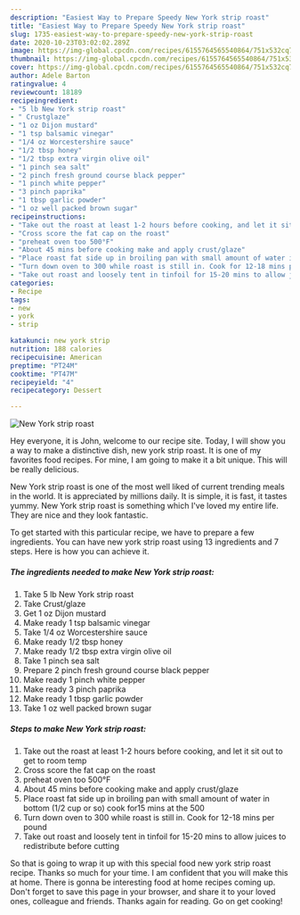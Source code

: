 ```yaml
---
description: "Easiest Way to Prepare Speedy New York strip roast"
title: "Easiest Way to Prepare Speedy New York strip roast"
slug: 1735-easiest-way-to-prepare-speedy-new-york-strip-roast
date: 2020-10-23T03:02:02.289Z
image: https://img-global.cpcdn.com/recipes/6155764565540864/751x532cq70/new-york-strip-roast-recipe-main-photo.jpg
thumbnail: https://img-global.cpcdn.com/recipes/6155764565540864/751x532cq70/new-york-strip-roast-recipe-main-photo.jpg
cover: https://img-global.cpcdn.com/recipes/6155764565540864/751x532cq70/new-york-strip-roast-recipe-main-photo.jpg
author: Adele Barton
ratingvalue: 4
reviewcount: 18189
recipeingredient:
- "5 lb New York strip roast"
- " Crustglaze"
- "1 oz Dijon mustard"
- "1 tsp balsamic vinegar"
- "1/4 oz Worcestershire sauce"
- "1/2 tbsp honey"
- "1/2 tbsp extra virgin olive oil"
- "1 pinch sea salt"
- "2 pinch fresh ground course black pepper"
- "1 pinch white pepper"
- "3 pinch paprika"
- "1 tbsp garlic powder"
- "1 oz well packed brown sugar"
recipeinstructions:
- "Take out the roast at least 1-2 hours before cooking, and let it sit out to get to room temp"
- "Cross score the fat cap on the roast"
- "preheat oven too 500°F"
- "About 45 mins before cooking make and apply crust/glaze"
- "Place roast fat side up in broiling pan with small amount of water in bottom (1/2 cup or so) cook for15 mins at the 500"
- "Turn down oven to 300 while roast is still in. Cook for 12-18 mins per pound"
- "Take out roast and loosely tent in tinfoil for 15-20 mins to allow juices to redistribute before cutting"
categories:
- Recipe
tags:
- new
- york
- strip

katakunci: new york strip 
nutrition: 188 calories
recipecuisine: American
preptime: "PT24M"
cooktime: "PT47M"
recipeyield: "4"
recipecategory: Dessert

---
```



![New York strip roast](https://img-global.cpcdn.com/recipes/6155764565540864/751x532cq70/new-york-strip-roast-recipe-main-photo.jpg)

Hey everyone, it is John, welcome to our recipe site. Today, I will show you a way to make a distinctive dish, new york strip roast. It is one of my favorites food recipes. For mine, I am going to make it a bit unique. This will be really delicious.

New York strip roast is one of the most well liked of current trending meals in the world. It is appreciated by millions daily. It is simple, it is fast, it tastes yummy. New York strip roast is something which I've loved my entire life. They are nice and they look fantastic.




To get started with this particular recipe, we have to prepare a few ingredients. You can have new york strip roast using 13 ingredients and 7 steps. Here is how you can achieve it.

<!--inarticleads1-->

##### The ingredients needed to make New York strip roast:

1. Take 5 lb New York strip roast
1. Take  Crust/glaze
1. Get 1 oz Dijon mustard
1. Make ready 1 tsp balsamic vinegar
1. Take 1/4 oz Worcestershire sauce
1. Make ready 1/2 tbsp honey
1. Make ready 1/2 tbsp extra virgin olive oil
1. Take 1 pinch sea salt
1. Prepare 2 pinch fresh ground course black pepper
1. Make ready 1 pinch white pepper
1. Make ready 3 pinch paprika
1. Make ready 1 tbsp garlic powder
1. Take 1 oz well packed brown sugar




<!--inarticleads2-->

##### Steps to make New York strip roast:

1. Take out the roast at least 1-2 hours before cooking, and let it sit out to get to room temp
1. Cross score the fat cap on the roast
1. preheat oven too 500°F
1. About 45 mins before cooking make and apply crust/glaze
1. Place roast fat side up in broiling pan with small amount of water in bottom (1/2 cup or so) cook for15 mins at the 500
1. Turn down oven to 300 while roast is still in. Cook for 12-18 mins per pound
1. Take out roast and loosely tent in tinfoil for 15-20 mins to allow juices to redistribute before cutting




So that is going to wrap it up with this special food new york strip roast recipe. Thanks so much for your time. I am confident that you will make this at home. There is gonna be interesting food at home recipes coming up. Don't forget to save this page in your browser, and share it to your loved ones, colleague and friends. Thanks again for reading. Go on get cooking!
